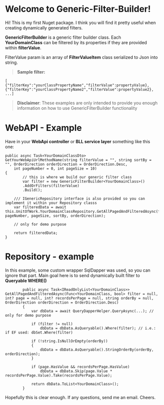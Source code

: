 # Welcome to Generic-Filter-Builder!

Hi! This is my first Nuget package. I think you will find it pretty useful when creating dynamically generated filters. 

**GenericFilterBuilder** is a generic filter builder class. Each **YourDomainClass** can be filtered by its properties if they are provided within **filterValue**.

FilterValue param is an array of **FilterValueItem** class serialized to Json into string.
> **Sample filter:** 
```
[
{"filterKey":"yourClassPropertyName","filterValue":propertyValue},
{"filterKey":"yourClassPropertyName2","filterValue":propertyValue2},
...]
```

>**Disclaimer**: 
>These examples are only intended to provide you enough information on how to use GenericFilterBuilder functionality 

# WebAPI - Example

Have in your **WebApi controller** or **BLL service layer** something like this one:
```
public async Task<YourDomainClassDto> GetYourWebApiUrlMethodName(string filterValue = "", string sortBy = "", OrderDirection orderDirection = OrderDirection.Desc,
	int pageNumber = 0, int pageSize = 10)
{
		// this is where we build our generic filter class
		var filter = new GenericFilterBuilder<YourDomainClass>()
		.AddOrFilters(filterValue)
		.Build();
		
	/// IGenericRepository interface is also provided so you can implement it within your Repository classs
	var filteredData = await this.UnitOfWork.YourDomainClassRepository.GetAllPagedAndFilteredAsync(filter, pageNumber, pageSize, sortBy, orderDirection);

	// only for demo purpose 

	return filteredData;
}
```


# Repository - example

In this example, some custom wrapper  SqlDapper was used, so you can ignore that part.
Main goal here is to send dynamically built filter to **Queryable WHERE()** 
```
        public async Task<IReadOnlyList<YourDomainClass>> GetAllPagedAndFilteredAsync(Func<YourDomainClass, bool> filter = null, int? page = null, int? recordsPerPage = null, string orderBy = null, OrderDirection orderDirection = OrderDirection.Desc)
        {
			var dbData = await QueryDapperHelper.QueryAsync(...); // only for demo purpose
				
            if (filter != null)
                dbData = dbData.AsQueryable().Where(filter); // i.e.: if EF used: dbSet.Where(filter)

            if (!string.IsNullOrEmpty(orderBy))
            {
                dbData = dbData.AsQueryable().StringOrderBy(orderBy, orderDirection);
            }

            if (page.HasValue && recordsPerPage.HasValue)
                dbData = dbData.Skip(page.Value * recordsPerPage.Value).Take(recordsPerPage.Value);

            return dbData.ToList<YourDomainClass>();
        }
```
Hopefully this is clear enough. If any questions, send me an email.
Cheers.
